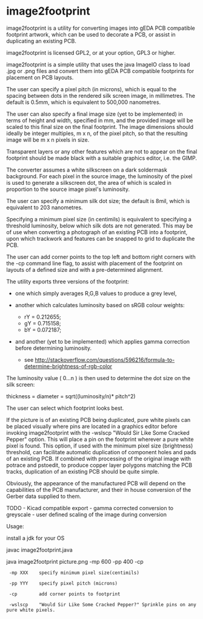 # image2footprint
image2footprint is a utility for converting images into gEDA PCB compatible footprint artwork, which can be used to decorate a PCB, or assist in duplicating an existing PCB.

image2footprint is licensed GPL2, or at your option, GPL3 or higher.

image2footprint is a simple utility that uses the java ImageIO class to load .jpg or .png files and convert them into gEDA PCB compatible footprints for placement on PCB layouts.

The user can specify a pixel pitch (in microns), which is equal to the spacing between dots in the rendered silk screen image, in millimetres. The default is 0.5mm, which is equivalent to 500,000 nanometres.

The user can also specify a final image size (yet to be implemented) in terms of height and width, specified in mm, and the provided image will be scaled to this final size on the final footprint. The image dimensions should ideally be integer multiples, m x n, of the pixel pitch, so that the resulting image will be m x n pixels in size.

Transparent layers or any other features which are not to appear on the final footprint should be made black with a suitable graphics editor, i.e. the GIMP.

The converter assumes a white silkscreen on a dark soldermask background. For each pixel in the source image, the luminosity of the pixel is used to generate a silkscreen dot, the area of which is scaled in proportion to the source image pixel's luminosity.

The user can specify a minimum silk dot size; the default is 8mil, which is equivalent to 203 nanometres.

Specifying a minimum pixel size (in centimils) is equivalent to specifying a threshold luminosity, below which silk dots are not generated. This may be of use when converting a photograph of an existing PCB into a footprint, upon which trackwork and features can be snapped to grid to duplicate the PCB.

The user can add corner points to the top left and bottom right corners with the -cp command line flag, to assist with placement of the footprint on layouts of a defined size and with a pre-determined alignment.

The utility exports three versions of the footprint:

- one which simply averages R,G,B values to produce a grey level,

- another which calculates luminosity based on sRGB colour weights:

  - rY = 0.212655;
  - gY = 0.715158;
  - bY = 0.072187;

- and another (yet to be implemented) which applies gamma correction before determining luminosity.

  - see http://stackoverflow.com/questions/596216/formula-to-determine-brightness-of-rgb-color

The luminosity value ( 0...n ) is then used to determine the dot size on the silk screen:

  thickness = diameter = sqrt((luminosity/n)* pitch^2)

The user can select which footprint looks best.

If the picture is of an existing PCB being duplicated, pure white pixels can be placed visually where pins are located in a graphics editor before invoking image2footprint with the -wslscp "Would Sir Like Some Cracked Pepper" option. This will place a pin on the footprint wherever a pure white pixel is found. This option, if used with the minimum pixel size (brightness) threshold, can facilitate automatic duplication of component holes and pads of an existing PCB. If combined with processing of the original image with potrace and pstoedit, to produce copper layer polygons matching the PCB tracks, duplication of an existing PCB should be quite simple.

Obviously, the appearance of the manufactured PCB will depend on the capabilities of the PCB manufacturer, and their in house conversion of the Gerber data supplied to them.

TODO
        - Kicad compatible export
        - gamma corrected conversion to greyscale
        - user defined scaling of the image during conversion

Usage: 

 install a jdk for your OS

 javac image2footprint.java

 java image2footprint picture.png -mp 600 -pp 400 -cp

	 -mp XXX	specify minimum pixel size(centimils)

	 -pp YYY	specify pixel pitch (microns)

	 -cp		add corner points to footprint

	 -wslscp	"Would Sir Like Some Cracked Pepper?" Sprinkle pins on any pure white pixels.

